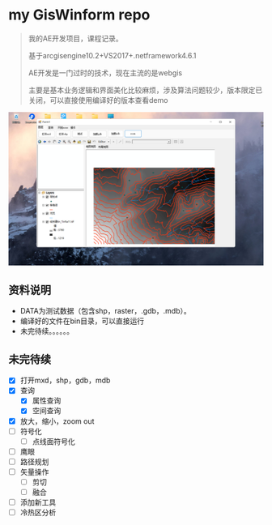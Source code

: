# my GisWinform repo

> 我的AE开发项目，课程记录。
>
> 基于arcgisengine10.2+VS2017+.netframework4.6.1
>
> AE开发是一门过时的技术，现在主流的是webgis
>
> 主要是基本业务逻辑和界面美化比较麻烦，涉及算法问题较少，版本限定已关闭，可以直接使用编译好的版本查看demo

![image-20220410161034871](img/image-20220410161034871.png)

## 资料说明

- DATA为测试数据（包含shp，raster，.gdb，.mdb）。
- 编译好的文件在bin目录，可以直接运行
- 未完待续。。。。。。

## 未完待续

- [x] 打开mxd，shp，gdb，mdb
- [x] 查询
  - [x] 属性查询
  - [x] 空间查询
- [x] 放大，缩小，zoom out
- [ ] 符号化
  - [ ] 点线面符号化
- [ ] 鹰眼
- [ ] 路径规划
- [ ] 矢量操作
  - [ ] 剪切
  - [ ] 融合
- [ ] 添加新工具
- [ ] 冷热区分析